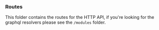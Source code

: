 ### Routes

This folder contains the routes for the HTTP API, if you're looking for the graphql resolvers
please see the `/modules` folder.